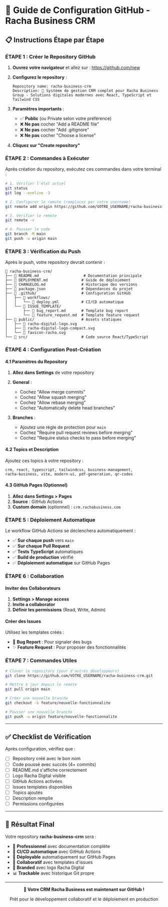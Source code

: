 # 🚀 Guide de Configuration GitHub - Racha Business CRM

## 📋 **Instructions Étape par Étape**

### **ÉTAPE 1 : Créer le Repository GitHub**

1. **Ouvrez votre navigateur** et allez sur : https://github.com/new

2. **Configurez le repository** :
   ```
   Repository name: racha-business-crm
   Description: 🚀 Système de gestion CRM complet pour Racha Business Group - Solutions digitales modernes avec React, TypeScript et Tailwind CSS
   ```

3. **Paramètres importants** :
   - ✅ **Public** (ou Private selon votre préférence)
   - ❌ **Ne pas** cocher "Add a README file"
   - ❌ **Ne pas** cocher "Add .gitignore"  
   - ❌ **Ne pas** cocher "Choose a license"

4. **Cliquez sur "Create repository"**

### **ÉTAPE 2 : Commandes à Exécuter**

Après création du repository, exécutez ces commandes dans votre terminal :

```bash
# 1. Vérifier l'état actuel
git status
git log --oneline -3

# 2. Configurer le remote (remplacez par votre username)
git remote add origin https://github.com/VOTRE_USERNAME/racha-business-crm.git

# 3. Vérifier le remote
git remote -v

# 4. Pousser le code
git branch -M main
git push -u origin main
```

### **ÉTAPE 3 : Vérification du Push**

Après le push, votre repository devrait contenir :

```
📁 racha-business-crm/
├── 📄 README.md                    # Documentation principale
├── 📄 DEPLOYMENT.md               # Guide de déploiement
├── 📄 CHANGELOG.md                # Historique des versions
├── 📄 package.json                # Dépendances du projet
├── 📁 .github/                    # Configuration GitHub
│   ├── 📁 workflows/
│   │   └── 📄 deploy.yml          # CI/CD automatique
│   └── 📁 ISSUE_TEMPLATE/
│       ├── 📄 bug_report.md       # Template bug report
│       └── 📄 feature_request.md  # Template feature request
├── 📁 public/                     # Assets statiques
│   ├── 🎨 racha-digital-logo.svg
│   ├── 🎨 racha-digital-logo-compact.svg
│   └── 🎨 favicon-racha.svg
└── 📁 src/                        # Code source React/TypeScript
```

### **ÉTAPE 4 : Configuration Post-Création**

#### **4.1 Paramètres du Repository**

1. **Allez dans Settings** de votre repository
2. **General** :
   - Cochez "Allow merge commits"
   - Cochez "Allow squash merging"
   - Cochez "Allow rebase merging"
   - Cochez "Automatically delete head branches"

3. **Branches** :
   - Ajoutez une règle de protection pour `main`
   - Cochez "Require pull request reviews before merging"
   - Cochez "Require status checks to pass before merging"

#### **4.2 Topics et Description**

Ajoutez ces topics à votre repository :
```
crm, react, typescript, tailwindcss, business-management, 
racha-business, vite, modern-ui, pdf-generation, qr-codes
```

#### **4.3 GitHub Pages (Optionnel)**

1. **Allez dans Settings > Pages**
2. **Source** : GitHub Actions
3. **Custom domain** (optionnel) : `crm.rachabusiness.com`

### **ÉTAPE 5 : Déploiement Automatique**

Le workflow GitHub Actions se déclenchera automatiquement :

- ✅ **Sur chaque push** vers `main`
- ✅ **Sur chaque Pull Request**
- ✅ **Tests TypeScript** automatiques
- ✅ **Build de production** vérifié
- ✅ **Déploiement automatique** sur GitHub Pages

### **ÉTAPE 6 : Collaboration**

#### **Inviter des Collaborateurs**

1. **Settings > Manage access**
2. **Invite a collaborator**
3. **Définir les permissions** (Read, Write, Admin)

#### **Créer des Issues**

Utilisez les templates créés :
- 🐛 **Bug Report** : Pour signaler des bugs
- ✨ **Feature Request** : Pour proposer des fonctionnalités

### **ÉTAPE 7 : Commandes Utiles**

```bash
# Cloner le repository (pour d'autres développeurs)
git clone https://github.com/VOTRE_USERNAME/racha-business-crm.git

# Mettre à jour depuis le remote
git pull origin main

# Créer une nouvelle branche
git checkout -b feature/nouvelle-fonctionnalite

# Pousser une nouvelle branche
git push -u origin feature/nouvelle-fonctionnalite
```

---

## ✅ **Checklist de Vérification**

Après configuration, vérifiez que :

- [ ] Repository créé avec le bon nom
- [ ] Code poussé avec succès (4+ commits)
- [ ] README.md s'affiche correctement
- [ ] Logo Racha Digital visible
- [ ] GitHub Actions activées
- [ ] Issues templates disponibles
- [ ] Topics ajoutés
- [ ] Description remplie
- [ ] Permissions configurées

---

## 🎯 **Résultat Final**

Votre repository **racha-business-crm** sera :

- 🚀 **Professionnel** avec documentation complète
- 🔄 **CI/CD automatique** avec GitHub Actions
- 📱 **Déployable** automatiquement sur GitHub Pages
- 👥 **Collaboratif** avec templates d'issues
- 🎨 **Branded** avec logo Racha Digital
- 📊 **Trackable** avec historique Git propre

---

<div align="center">
  <p><strong>🎉 Votre CRM Racha Business est maintenant sur GitHub !</strong></p>
  <p>Prêt pour le développement collaboratif et le déploiement en production</p>
</div>
